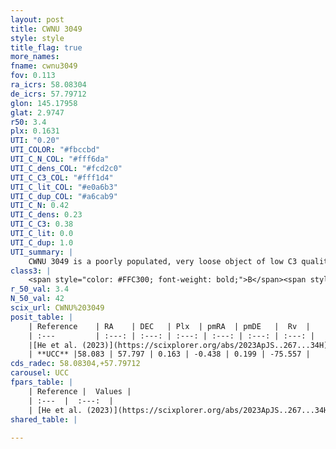 ```yaml
---
layout: post
title: CWNU 3049
style: style
title_flag: true
more_names: 
fname: cwnu3049
fov: 0.113
ra_icrs: 58.08304
de_icrs: 57.79712
glon: 145.17958
glat: 2.9747
r50: 3.4
plx: 0.1631
UTI: "0.20"
UTI_COLOR: "#fbccbd"
UTI_C_N_COL: "#fff6da"
UTI_C_dens_COL: "#fcd2c0"
UTI_C_C3_COL: "#fff1d4"
UTI_C_lit_COL: "#e0a6b3"
UTI_C_dup_COL: "#a6cab9"
UTI_C_N: 0.42
UTI_C_dens: 0.23
UTI_C_C3: 0.38
UTI_C_lit: 0.0
UTI_C_dup: 1.0
UTI_summary: |
    CWNU 3049 is a poorly populated, very loose object of low C3 quality. It was recently reported in the literature.
class3: |
    <span style="color: #FFC300; font-weight: bold;">B</span><span style="color: red; font-weight: bold;">C</span>
r_50_val: 3.4
N_50_val: 42
scix_url: CWNU%203049
posit_table: |
    | Reference    | RA    | DEC   | Plx  | pmRA  | pmDE   |  Rv  |
    | :---         | :---: | :---: | :---: | :---: | :---: | :---: |
    |[He et al. (2023)](https://scixplorer.org/abs/2023ApJS..267...34H) | 58.079 | 57.803 | 0.157 | -0.436 | 0.199 | -75.77 |
    | **UCC** |58.083 | 57.797 | 0.163 | -0.438 | 0.199 | -75.557 | 
cds_radec: 58.08304,+57.79712
carousel: UCC
fpars_table: |
    | Reference |  Values |
    | :---  |  :---:  |
    | [He et al. (2023)](https://scixplorer.org/abs/2023ApJS..267...34H) | `A0=2.7, m-M=13.4, logA=8.7` |
shared_table: |
    
---
```

